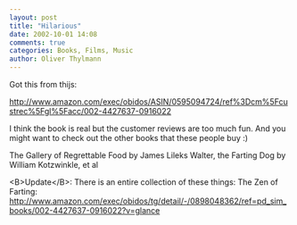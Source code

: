 ```yaml
---
layout: post
title: "Hilarious"
date: 2002-10-01 14:08
comments: true
categories: Books, Films, Music
author: Oliver Thylmann
---
```



Got this from thijs:

http://www.amazon.com/exec/obidos/ASIN/0595094724/ref%3Dcm%5Fcustrec%5Fgl%5Facc/002-4427637-0916022

I think the book is real but the customer reviews are too much fun. And you might want to check out the other books that these people buy :)

The Gallery of Regrettable Food by James Lileks 
Walter, the Farting Dog by William Kotzwinkle, et al

&lt;B&gt;Update&lt;/B&gt;: There is an entire collection of these things:
The Zen of Farting: http://www.amazon.com/exec/obidos/tg/detail/-/0898048362/ref=pd_sim_books/002-4427637-0916022?v=glance


